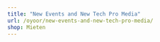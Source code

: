 ```yaml
---
title: "New Events and New Tech Pro Media"
url: /oyoor/new-events-and-new-tech-pro-media/
shop: Mieten
---
```

